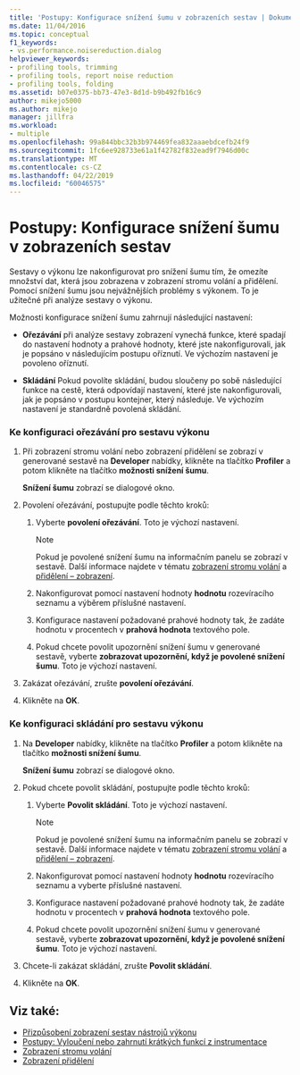 ```yaml
---
title: 'Postupy: Konfigurace snížení šumu v zobrazeních sestav | Dokumentace Microsoftu'
ms.date: 11/04/2016
ms.topic: conceptual
f1_keywords:
- vs.performance.noisereduction.dialog
helpviewer_keywords:
- profiling tools, trimming
- profiling tools, report noise reduction
- profiling tools, folding
ms.assetid: b07e0375-bb73-47e3-8d1d-b9b492fb16c9
author: mikejo5000
ms.author: mikejo
manager: jillfra
ms.workload:
- multiple
ms.openlocfilehash: 99a844bbc32b3b974469fea832aaaebdcefb24f9
ms.sourcegitcommit: 1fc6ee928733e61a1f42782f832ead9f7946d00c
ms.translationtype: MT
ms.contentlocale: cs-CZ
ms.lasthandoff: 04/22/2019
ms.locfileid: "60046575"
---
```

# <a name="how-to-configure-noise-reduction-in-report-views"></a>Postupy: Konfigurace snížení šumu v zobrazeních sestav
Sestavy o výkonu lze nakonfigurovat pro snížení šumu tím, že omezíte množství dat, která jsou zobrazena v zobrazení stromu volání a přidělení. Pomocí snížení šumu jsou nejvážnějších problémy s výkonem. To je užitečné při analýze sestavy o výkonu.

 Možnosti konfigurace snížení šumu zahrnují následující nastavení:

- **Ořezávání** při analýze sestavy zobrazení vynechá funkce, které spadají do nastavení hodnoty a prahové hodnoty, které jste nakonfigurovali, jak je popsáno v následujícím postupu oříznutí. Ve výchozím nastavení je povoleno oříznutí.

- **Skládání** Pokud povolíte skládání, budou sloučeny po sobě následující funkce na cestě, která odpovídají nastavení, které jste nakonfigurovali, jak je popsáno v postupu kontejner, který následuje. Ve výchozím nastavení je standardně povolená skládání.

### <a name="to-configure-trimming-for-a-performance-report"></a>Ke konfiguraci ořezávání pro sestavu výkonu

1. Při zobrazení stromu volání nebo zobrazení přidělení se zobrazí v generované sestavě na **Developer** nabídky, klikněte na tlačítko **Profiler** a potom klikněte na tlačítko **možnosti snížení šumu**.

     **Snížení šumu** zobrazí se dialogové okno.

2. Povolení ořezávání, postupujte podle těchto kroků:

    1. Vyberte **povolení ořezávání**. Toto je výchozí nastavení.

        > [!NOTE]
        >  Pokud je povolené snížení šumu na informačním panelu se zobrazí v sestavě. Další informace najdete v tématu [zobrazení stromu volání](../profiling/call-tree-view.md) a [přidělení – zobrazení](../profiling/dotnet-memory-allocations-view.md).

    2. Nakonfigurovat pomocí nastavení hodnoty **hodnotu** rozevíracího seznamu a výběrem příslušné nastavení.

    3. Konfigurace nastavení požadované prahové hodnoty tak, že zadáte hodnotu v procentech v **prahová hodnota** textového pole.

    4. Pokud chcete povolit upozornění snížení šumu v generované sestavě, vyberte **zobrazovat upozornění, když je povolené snížení šumu**. Toto je výchozí nastavení.

3. Zakázat ořezávání, zrušte **povolení ořezávání**.

4. Klikněte na **OK**.

### <a name="to-configure-folding-for-a-performance-report"></a>Ke konfiguraci skládání pro sestavu výkonu

1. Na **Developer** nabídky, klikněte na tlačítko **Profiler** a potom klikněte na tlačítko **možnosti snížení šumu**.

     **Snížení šumu** zobrazí se dialogové okno.

2. Pokud chcete povolit skládání, postupujte podle těchto kroků:

    1. Vyberte **Povolit skládání**. Toto je výchozí nastavení.

        > [!NOTE]
        >  Pokud je povolené snížení šumu na informačním panelu se zobrazí v sestavě. Další informace najdete v tématu [zobrazení stromu volání](../profiling/call-tree-view.md) a [přidělení – zobrazení](../profiling/dotnet-memory-allocations-view.md).

    2. Nakonfigurovat pomocí nastavení hodnoty **hodnotu** rozevíracího seznamu a vyberte příslušné nastavení.

    3. Konfigurace nastavení požadované prahové hodnoty tak, že zadáte hodnotu v procentech v **prahová hodnota** textového pole.

    4. Pokud chcete povolit upozornění snížení šumu v generované sestavě, vyberte **zobrazovat upozornění, když je povolené snížení šumu**. Toto je výchozí nastavení.

3. Chcete-li zakázat skládání, zrušte **Povolit skládání**.

4. Klikněte na **OK**.

## <a name="see-also"></a>Viz také:
- [Přizpůsobení zobrazení sestav nástrojů výkonu](../profiling/customizing-performance-tools-report-views.md)
- [Postupy: Vyloučení nebo zahrnutí krátkých funkcí z instrumentace](../profiling/how-to-exclude-or-include-short-functions-from-instrumentation.md)
- [Zobrazení stromu volání](../profiling/call-tree-view.md)
- [Zobrazení přidělení](../profiling/dotnet-memory-allocations-view.md)